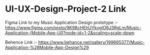# UI-UX-Design-Project-2 Link

Figma Link to my Music Application Design prototype :-
https://www.figma.com/proto/9K98cHEhUYkvgIO6J3RgLm/Music-Application-(Mobile-App-UI)?node-id=1-2&scaling=scale-down

Behence Link :- https://www.behance.net/gallery/199665377/Music-Application-%28Mobile-App-Design%29
